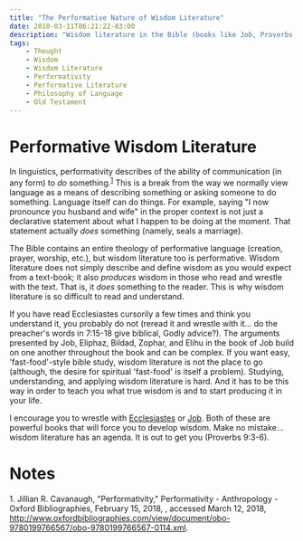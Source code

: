 ```yaml
---
title: "The Performative Nature of Wisdom Literature"
date: 2018-03-11T06:21:22-03:00
description: "Wisdom literature in the Bible (books like Job, Proverbs, and Ecclesiastes) is not easy to understand... and this is no accident. It is designed not only to show you what true wisdom is, but also to produce it within you. Thus, wisdom literature is performative."
tags:
    - Thought
    - Wisdom
    - Wisdom Literature
    - Performativity
    - Performative Literature
    - Philosophy of Language
    - Old Testament
---
```


# Performative Wisdom Literature

In linguistics, performativity describes of the ability of communication (in any form) to *do* something.<sup>[1](#footnote1)</sup> This is a break from the way we normally view language as a means of describing something or asking someone to do something. Language itself can do things. For example, saying "I now pronounce you husband and wife" in the proper context is not just a declarative statement about what I happen to be doing at the moment. That statement actually *does* something (namely, seals a marriage).

The Bible contains an entire theology of performative language (creation, prayer, worship, etc.), but wisdom literature too is performative. Wisdom literature does not simply describe and define wisdom as you would expect from a text-book; it also *produces* wisdom in those who read and wrestle with the text. That is, it *does* something to the reader. This is why wisdom literature is so difficult to read and understand.

If you have read Ecclesiastes cursorily a few times and think you understand it, you probably do not (reread it and wrestle with it... do the preacher's words in 7:15-18 give biblical, Godly advice?). The arguments presented by Job, Eliphaz, Bildad, Zophar, and Elihu in the book of Job build on one another throughout the book and can be complex. If you want easy, 'fast-food'-style bible study, wisdom literature is not the place to go (although, the desire for spiritual 'fast-food' is itself a problem). Studying, understanding, and applying wisdom literature is hard. And it has to be this way in order to teach you what true wisdom is and to start producing it in your life.

I encourage you to wrestle with [Ecclesiastes](https://bible.hightower.space/notes/old_testament/wisdom_literature/ecclesiastes.html) or [Job](https://bible.hightower.space/notes/old_testament/wisdom_literature/job.html). Both of these are powerful books that will force you to develop wisdom. Make no mistake... wisdom literature has an agenda. It is out to get you (Proverbs 9:3-6).

# Notes

<a id="footnote1">1. </a>Jillian R. Cavanaugh, "Performativity," Performativity - Anthropology - Oxford Bibliographies, February 15, 2018, , accessed March 12, 2018, http://www.oxfordbibliographies.com/view/document/obo-9780199766567/obo-9780199766567-0114.xml.
